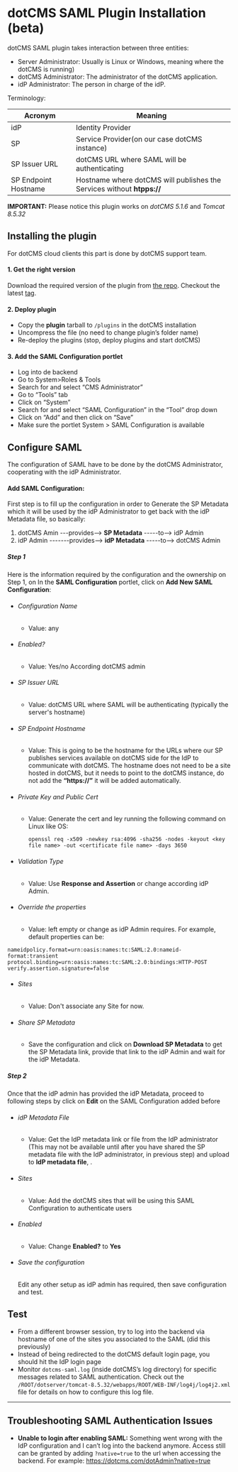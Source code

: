 # dotCMS SAML Plugin Installation (beta)

dotCMS SAML plugin takes interaction between three entities:
- Server Administrator: Usually is Linux or Windows, meaning where the dotCMS is running)
- dotCMS Administrator: The administrator of the dotCMS application.
- idP Administrator: The person in charge of the idP.

Terminology:

| Acronym 				| Meaning 																	|
|-----------------------|---------------------------------------------------------------------------|
| idP					| Identity Provider															|
| SP					| Service Provider(on our case dotCMS instance)								|
| SP Issuer URL			| dotCMS URL where SAML will be authenticating								|
| SP Endpoint Hostname	| Hostname where dotCMS will publishes the Services without **htpps://**	|

**IMPORTANT:** Please notice this plugin works on *dotCMS 5.1.6* and *Tomcat 8.5.32*

## Installing the plugin
For dotCMS cloud clients this part is done by dotCMS support team.
#### 1. Get the right version
Download the required version of the plugin from [the repo](https://github.com/dotCMS/plugin-com.dotcms.dotsaml). Checkout the latest [tag](https://github.com/dotCMS/plugin-com.dotcms.dotsaml/tree/5.x).

#### 2. Deploy plugin
* Copy the **plugin** tarball to `/plugins` in the dotCMS installation
* Uncompress the file (no need to change plugin’s folder name)
* Re-deploy the plugins (stop, deploy plugins and start dotCMS)

#### 3. Add the SAML Configuration portlet
* Log into de backend
* Go to System>Roles & Tools
* Search for and select “CMS Administrator”
* Go to “Tools” tab
* Click on “System”
* Search for and select “SAML Configuration” in the “Tool” drop down
* Click on “Add” and then click on “Save”
* Make sure the portlet System > SAML Configuration is available

## Configure SAML

The configuration of SAML have to be done by the dotCMS Administrator, cooperating with the idP Administrator.

#### Add SAML Configuration:

First step is to fill up the configuration in order to Generate the SP Metadata which it will be used by the idP Administrator to get back with the idP Metadata file, so basically:
1. dotCMS Amin ---provides--> **SP Metadata** -----to--> idP Admin
2. idP Admin -------provides--> **idP Metadata** -----to--> dotCMS Admin

##### Step 1
Here is the information required by the configuration and the ownership on Step 1, on In the **SAML Configuration** portlet, click on **Add New SAML Configuration**:

+ ###### Configuration Name
	- Value: any

+ ###### Enabled?
	- Value: Yes/no According dotCMS admin

+ ###### SP Issuer URL
	- Value: dotCMS URL where SAML will be authenticating (typically the server's hostname)

+ ###### SP Endpoint Hostname
	- Value: This is going to be the hostname for the URLs where our SP publishes services available on dotCMS side for the IdP to communicate with dotCMS. The hostname does not need to be a site hosted in dotCMS, but it needs to point to the dotCMS instance, do not add the **“https://”** it will be added automatically. 

+ ###### Private Key and Public Cert
	- Value: Generate the cert and ley running the following command on Linux like OS: 

		`openssl req -x509 -newkey rsa:4096 -sha256 -nodes -keyout <key file name> -out <certificate file name> -days 3650`

+ ###### Validation Type
	- Value: Use **Response and Assertion** or change according idP Admin.

+ ###### Override the properties
	- Value: left empty or change as idP Admin requires. For example, default properties can be:
```
nameidpolicy.format=urn:oasis:names:tc:SAML:2.0:nameid-format:transient
protocol.binding=urn:oasis:names:tc:SAML:2.0:bindings:HTTP-POST
verify.assertion.signature=false
```

+ ###### Sites
	- Value: Don't associate any Site for now.

+ ###### Share SP Metadata
	- Save the configuration and click on **Download SP Metadata** to get the SP Metadata link, provide that link to the idP Admin and wait for the idP Metadata.


##### Step 2
Once that the idP admin has provided the idP Metadata, proceed to following steps by click on **Edit** on the SAML Configuration added before

+ ###### idP Metadata File
	- Value: Get the IdP metadata link or file from the IdP administrator (This may not be available until after you have shared the SP metadata file with the IdP administrator, in previous step) and upload to **IdP metadata file**, .

+ ###### Sites
	- Value: Add the dotCMS sites that will be using this SAML Configuration to authenticate users

+ ###### Enabled
	- Value: Change **Enabled?** to **Yes**

+ ###### Save the configuration
	Edit any other setup as idP admin has required, then save configuration and test.

## Test
* From a different browser session, try to log into the backend via hostname of one of the sites you associated to the SAML (did this previously)
* Instead of being redirected to the dotCMS default login page, you should hit the IdP login page
* Monitor `dotcms-saml.log` (inside dotCMS’s log directory) for specific messages related to SAML authentication. Check out the `/ROOT/dotserver/tomcat-8.5.32/webapps/ROOT/WEB-INF/log4j/log4j2.xml` file for details on how to configure this log file.

---

## Troubleshooting SAML Authentication Issues  
- **Unable to login after enabling SAML:** Something went wrong with the IdP configuration and I can’t log into the backend anymore. Access still can be granted by adding `?native=true` to the url when accessing the backend. For example: https://dotcms.com/dotAdmin?native=true
